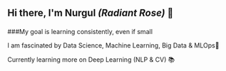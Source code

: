 ## Hi there, I'm  Nurgul *(Radiant Rose)* 👋 <p>

###My goal is learning consistently, even if small <p>
I am fascinated by Data Science, Machine Learning, Big Data & MLOps🌱 <p>
Currently learning more on Deep Learning (NLP & CV) 📚 <p>

<!--
**kamalova/kamalova** is a ✨ _special_ ✨ repository because its `README.md` (this file) appears on your GitHub profile.




